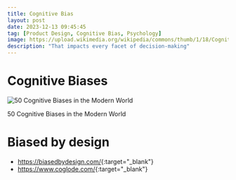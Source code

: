 ```yaml
---
title: Cognitive Bias
layout: post
date: 2023-12-13 09:45:45
tag: [Product Design, Cognitive Bias, Psychology]
image: https://upload.wikimedia.org/wikipedia/commons/thumb/1/18/Cognitive_Bias_Codex_-_180%2B_biases%2C_designed_by_John_Manoogian_III_%28jm3%29.jpg/1200px-Cognitive_Bias_Codex_-_180%2B_biases%2C_designed_by_John_Manoogian_III_%28jm3%29.jpg
description: "That impacts every facet of decision-making"
---
```


# Cognitive Biases
![50 Cognitive Biases in the Modern World](https://www.visualcapitalist.com/wp-content/uploads/2020/02/50-cognitive-biases-2.png)
<figcaption>50 Cognitive Biases in the Modern World</figcaption>

# Biased by design
- <https://biasedbydesign.com/>{:target="_blank"}
- <https://www.coglode.com/>{:target="_blank"}